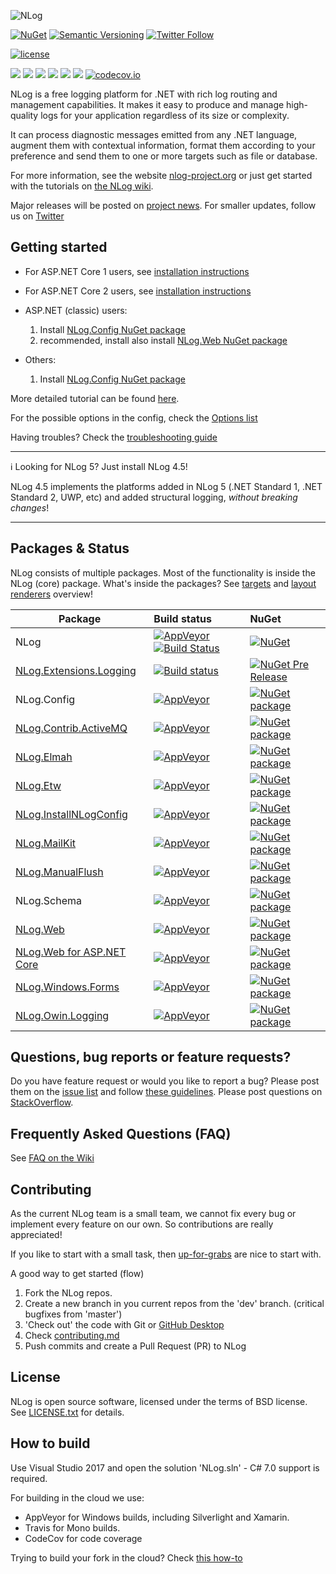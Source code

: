![NLog](https://raw.githubusercontent.com/NLog/NLog.github.io/master/images/NLog-logo-only_small.png)

[![NuGet](https://img.shields.io/nuget/v/nlog.svg)](https://www.nuget.org/packages/NLog)
[![Semantic Versioning](https://img.shields.io/badge/semver-2.0.0-3D9FE0.svg)](https://semver.org/)
[![Twitter Follow](https://img.shields.io/twitter/follow/NLogOfficial.svg?style=social?maxAge=2592000)](https://twitter.com/NLogOfficial)
<!--[![StackOverflow](https://img.shields.io/stackexchange/stackoverflow/t/nlog.svg?maxAge=2592000&label=stackoverflow)](https://stackoverflow.com/questions/tagged/nlog) -->
[![license](https://img.shields.io/github/license/mashape/apistatus.svg)]()


[![](https://sonarcloud.io/api/project_badges/measure?project=nlog&metric=ncloc&branch=dev)](https://sonarcloud.io/dashboard/?id=nlog&branch=dev) 
[![](https://sonarcloud.io/api/project_badges/measure?project=nlog&metric=bugs&branch=dev)](https://sonarcloud.io/dashboard/?id=nlog&branch=dev) 
[![](https://sonarcloud.io/api/project_badges/measure?project=nlog&metric=vulnerabilities&branch=dev)](https://sonarcloud.io/dashboard/?id=nlog&branch=dev) 
[![](https://sonarcloud.io/api/project_badges/measure?project=nlog&metric=code_smells&branch=dev)](https://sonarcloud.io/project/issues?id=nlog&resolved=false&types=CODE_SMELL&branch=dev) 
[![](https://sonarcloud.io/api/project_badges/measure?project=nlog&metric=duplicated_lines_density&branch=dev)](https://sonarcloud.io/component_measures/domain/Duplications?id=nlog&branch=dev) 
[![](https://sonarcloud.io/api/project_badges/measure?project=nlog&metric=sqale_debt_ratio&branch=dev)](https://sonarcloud.io/dashboard/?id=nlog&branch=dev) 
[![codecov.io](https://codecov.io/github/NLog/NLog/coverage.svg?branch=dev)](https://codecov.io/github/NLog/NLog?branch=dev)

<!--
[![NuGet downloads](https://img.shields.io/nuget/dt/NLog.svg)](https://www.nuget.org/packages/NLog)

[![Pre-release version](https://img.shields.io/nuget/vpre/NLog.svg)](https://www.nuget.org/packages/NLog)-->



<!--[NLog is Looking for Developers!](https://nlog-project.org/2015/08/05/NLog-is-looking-for-developers.html)-->



NLog is a free logging platform for .NET with rich log routing and management
capabilities. It makes it easy to produce and manage high-quality logs for
your application regardless of its size or complexity.

It can process diagnostic messages emitted from any .NET language, augment
them with contextual information, format them according to your preference
and send them to one or more targets such as file or database.

For more information, see the website [nlog-project.org](https://nlog-project.org)
or just get started with the tutorials on [the NLog wiki](https://github.com/NLog/NLog/wiki).

Major releases will be posted on [project news](https://nlog-project.org/archives/). For smaller updates, follow us on [Twitter](https://twitter.com/NLogOfficial)


Getting started
---

- For ASP.NET Core 1 users, see [installation instructions](https://github.com/NLog/NLog.Web/wiki/Getting-started-with-ASP.NET-Core-(csproj---vs2017))
- For ASP.NET Core 2 users, see [installation instructions](https://github.com/NLog/NLog.Web/wiki/Getting-started-with-ASP.NET-Core-2)
- ASP.NET (classic) users: 
  1. Install [NLog.Config NuGet package](https://www.nuget.org/packages/NLog.config)
  2. recommended, install also install [NLog.Web NuGet package](https://www.nuget.org/packages/NLog.Web)

- Others:
  1. Install [NLog.Config NuGet package](https://www.nuget.org/packages/NLog.config)


More detailed tutorial can be found [here](https://github.com/NLog/NLog/wiki/Tutorial).

For the possible options in the config, check the [Options list](https://nlog-project.org/config/)

Having troubles? Check the [troubleshooting guide](https://github.com/NLog/NLog/wiki/Logging-troubleshooting)



-----

 ℹ️ Looking for NLog 5? Just install NLog 4.5!

NLog 4.5 implements the platforms added in NLog 5 (.NET Standard 1, .NET Standard 2, UWP, etc) and added structural logging, *without breaking changes*!

----

Packages & Status
---
NLog consists of multiple packages. Most of the functionality is inside the NLog (core) package. What's inside the packages? See [targets](https://github.com/NLog/NLog/wiki/Targets) and [layout renderers](https://github.com/NLog/NLog/wiki/Layout-Renderers) overview!

Package  | Build status | NuGet 
-------- | :------------ | :------------ 
NLog                                    | [![AppVeyor](https://img.shields.io/appveyor/ci/nlog/nlog/master.svg)](https://ci.appveyor.com/project/nlog/nlog/branch/master)   [![Build Status](https://travis-ci.org/NLog/NLog.svg?branch=dev)](https://travis-ci.org/NLog/NLog)                    | [![NuGet](https://img.shields.io/nuget/v/nlog.svg)](https://www.nuget.org/packages/NLog)
[NLog.Extensions.Logging](https://github.com/NLog/NLog.Extensions.Logging)  | [![Build status](https://img.shields.io/appveyor/ci/nlog/nlog-framework-logging/master.svg)](https://ci.appveyor.com/project/nlog/nlog-framework-logging/branch/master) | [![NuGet Pre Release](https://img.shields.io/nuget/vpre/NLog.Extensions.Logging.svg)](https://www.nuget.org/packages/NLog.Extensions.Logging)
NLog.Config                                                         | [![AppVeyor](https://img.shields.io/appveyor/ci/nlog/nlog/master.svg)](https://ci.appveyor.com/project/nlog/nlog/branch/master)                   | [![NuGet package](https://img.shields.io/nuget/v/NLog.Config.svg)](https://www.nuget.org/packages/NLog.Config)
[NLog.Contrib.ActiveMQ](https://github.com/NLog/NLog.Contrib.ActiveMQ)                                              | [![AppVeyor](https://img.shields.io/appveyor/ci/nlog/nlog-contrib-activemq/master.svg)](https://ci.appveyor.com/project/nlog/nlog-contrib-activemq/branch/master)                   | [![NuGet package](https://img.shields.io/nuget/v/NLog.Contrib.ActiveMQ.svg)](https://www.nuget.org/packages/NLog.Contrib.ActiveMQ)
[NLog.Elmah](https://github.com/NLog/NLog.Elmah)                    | [![AppVeyor](https://img.shields.io/appveyor/ci/nlog/nlog-Elmah/master.svg)](https://ci.appveyor.com/project/nlog/nlog-Elmah/branch/master)               | [![NuGet package](https://img.shields.io/nuget/v/NLog.Elmah.svg)](https://www.nuget.org/packages/NLog.Elmah)
[NLog.Etw](https://github.com/NLog/NLog.Etw)                        | [![AppVeyor](https://img.shields.io/appveyor/ci/nlog/nlog-etw/master.svg)](https://ci.appveyor.com/project/nlog/nlog-etw/branch/master)                   | [![NuGet package](https://img.shields.io/nuget/v/NLog.Etw.svg)](https://www.nuget.org/packages/NLog.Etw)
[NLog.InstallNLogConfig](https://github.com/NLog/NLog.InstallNLogConfig)                        | [![AppVeyor](https://img.shields.io/appveyor/ci/nlog/nlog-InstallNLogConfig/master.svg)](https://ci.appveyor.com/project/nlog/nlog-InstallNLogConfig/branch/master)                   | [![NuGet package](https://img.shields.io/nuget/v/NLog.InstallNLogConfig.svg)](https://www.nuget.org/packages/NLog.InstallNLogConfig)
[NLog.MailKit](https://github.com/NLog/NLog.MailKit)                        | [![AppVeyor](https://img.shields.io/appveyor/ci/nlog/nlog-mailkit/master.svg)](https://ci.appveyor.com/project/nlog/nlog-mailkit/branch/master)                   | [![NuGet package](https://img.shields.io/nuget/v/NLog.MailKit.svg)](https://www.nuget.org/packages/NLog.MailKit)
[NLog.ManualFlush](https://github.com/NLog/NLog.ManualFlush)        | [![AppVeyor](https://img.shields.io/appveyor/ci/nlog/nlog-ManualFlush/master.svg)](https://ci.appveyor.com/project/nlog/nlog-ManualFlush/branch/master)   | [![NuGet package](https://img.shields.io/nuget/v/NLog.ManualFlush.svg)](https://www.nuget.org/packages/NLog.ManualFlush)
NLog.Schema                                                         | [![AppVeyor](https://img.shields.io/appveyor/ci/nlog/nlog/master.svg)](https://ci.appveyor.com/project/nlog/nlog/branch/master)                   | [![NuGet package](https://img.shields.io/nuget/v/NLog.Schema.svg)](https://www.nuget.org/packages/NLog.Schema)
[NLog.Web](https://github.com/NLog/NLog.Web)                        | [![AppVeyor](https://img.shields.io/appveyor/ci/nlog/nlog-web/master.svg)](https://ci.appveyor.com/project/nlog/nlog-web/branch/master)                   | [![NuGet package](https://img.shields.io/nuget/v/NLog.Web.svg)](https://www.nuget.org/packages/NLog.Web)
[NLog.Web for ASP.NET Core](https://github.com/NLog/NLog.Web)                        | [![AppVeyor](https://img.shields.io/appveyor/ci/nlog/nlog-web/master.svg)](https://ci.appveyor.com/project/nlog/nlog-web/branch/master)                   | [![NuGet package](https://img.shields.io/nuget/v/NLog.Web.AspNetCore.svg)](https://www.nuget.org/packages/NLog.Web.AspNetCore)
[NLog.Windows.Forms](https://github.com/NLog/NLog.Windows.Forms)    | [![AppVeyor](https://img.shields.io/appveyor/ci/nlog/nlog-windows-forms/master.svg)](https://ci.appveyor.com/project/nlog/nlog-windows-forms/branch/master)           | [![NuGet package](https://img.shields.io/nuget/v/NLog.Windows.Forms.svg)](https://www.nuget.org/packages/NLog.Windows.Forms)
[NLog.Owin.Logging](https://github.com/NLog/NLog.Owin.Logging)      | [![AppVeyor](https://img.shields.io/appveyor/ci/nlog/nlog-owin-logging/master.svg)](https://ci.appveyor.com/project/nlog/nlog-owin-logging/branch/master)          | [![NuGet package](https://img.shields.io/nuget/v/NLog.Owin.Logging.svg)](https://www.nuget.org/packages/NLog.Owin.Logging)





Questions, bug reports or feature requests?
---
Do you have feature request or would you like to report a bug? Please post them on the [issue list](https://github.com/NLog/NLog/issues) and follow [these guidelines](.github/CONTRIBUTING.md).
Please post questions on [StackOverflow](https://stackoverflow.com/).




Frequently Asked Questions (FAQ)
---
See [FAQ on the Wiki](https://github.com/NLog/NLog/wiki/faq)


Contributing
---
As the current NLog team is a small team, we cannot fix every bug or implement every feature on our own. So contributions are really appreciated!

If you like to start with a small task, then
[up-for-grabs](https://github.com/NLog/NLog/issues?utf8=%E2%9C%93&q=is%3Aopen+is%3Aissue+label%3Aup-for-grabs+-label%3A%22almost+ready%22+)  are nice to start with.


A good way to get started (flow)


1. Fork the NLog repos.
1. Create a new branch in you current repos from the 'dev' branch. (critical bugfixes from 'master')
1. 'Check out' the code with Git or [GitHub Desktop](https://desktop.github.com/)
1. Check [contributing.md](.github/CONTRIBUTING.md#sync-projects)
1. Push commits and create a Pull Request (PR) to NLog


License
---
NLog is open source software, licensed under the terms of BSD license.
See [LICENSE.txt](LICENSE.txt) for details.


How to build
---
Use Visual Studio 2017 and open the solution 'NLog.sln' - C# 7.0 support is required.

For building in the cloud we use:
- AppVeyor for Windows builds, including Silverlight and Xamarin.
- Travis for Mono builds.
- CodeCov for code coverage

Trying to build your fork in the cloud? Check [this how-to](howto-build-your-fork.md)

